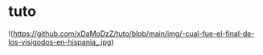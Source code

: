 # tuto
!(https://github.com/xDaMoDzZ/tuto/blob/main/img/-cual-fue-el-final-de-los-visigodos-en-hispania_.jpg)
